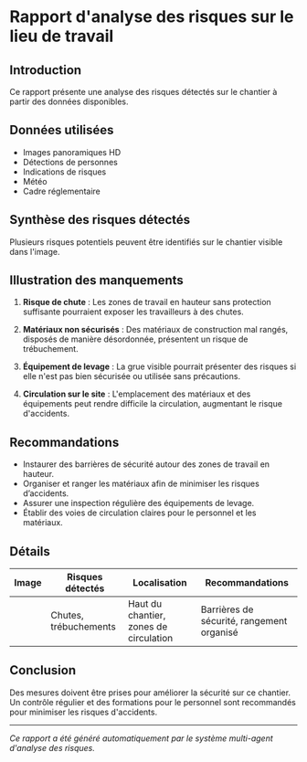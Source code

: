 # Rapport d'analyse des risques sur le lieu de travail

## Introduction
Ce rapport présente une analyse des risques détectés sur le chantier à partir des données disponibles.

## Données utilisées
- Images panoramiques HD
- Détections de personnes
- Indications de risques
- Météo
- Cadre réglementaire

## Synthèse des risques détectés
Plusieurs risques potentiels peuvent être identifiés sur le chantier visible dans l'image.

## Illustration des manquements
1. **Risque de chute** : Les zones de travail en hauteur sans protection suffisante pourraient exposer les travailleurs à des chutes.
  
2. **Matériaux non sécurisés** : Des matériaux de construction mal rangés, disposés de manière désordonnée, présentent un risque de trébuchement.

3. **Équipement de levage** : La grue visible pourrait présenter des risques si elle n'est pas bien sécurisée ou utilisée sans précautions.

4. **Circulation sur le site** : L'emplacement des matériaux et des équipements peut rendre difficile la circulation, augmentant le risque d'accidents.

## Recommandations
- Instaurer des barrières de sécurité autour des zones de travail en hauteur.
- Organiser et ranger les matériaux afin de minimiser les risques d’accidents.
- Assurer une inspection régulière des équipements de levage.
- Établir des voies de circulation claires pour le personnel et les matériaux.

## Détails
| Image | Risques détectés        | Localisation | Recommandations                          |
|-------|-------------------------|--------------|------------------------------------------|
|       | Chutes, trébuchements   | Haut du chantier, zones de circulation | Barrières de sécurité, rangement organisé |

## Conclusion
Des mesures doivent être prises pour améliorer la sécurité sur ce chantier. Un contrôle régulier et des formations pour le personnel sont recommandés pour minimiser les risques d'accidents.

---
*Ce rapport a été généré automatiquement par le système multi-agent d'analyse des risques.*
